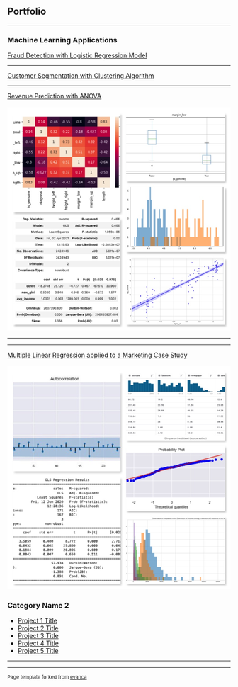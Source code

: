 ## Portfolio

---

### Machine Learning Applications

[Fraud Detection with Logistic Regression Model](/logistic_regression)

---
[Customer Segmentation with Clustering Algorithm](https://github.com/AurelieGIRAUD/Data_Science_Projects/tree/main/Clustering)

---
[Revenue Prediction with ANOVA](https://github.com/AurelieGIRAUD/Data_Science_Projects/tree/main/ANOVA)
 <br> <br>
<img src="images/anova.jpg"/>

---
---
[Multiple Linear Regression applied to a Marketing Case Study](/linear_regression)
 <br> <br>
<img src="images/linear.jpg"/>

### Category Name 2

- [Project 1 Title](http://example.com/)
- [Project 2 Title](http://example.com/)
- [Project 3 Title](http://example.com/)
- [Project 4 Title](http://example.com/)
- [Project 5 Title](http://example.com/)

---




---
<p style="font-size:11px">Page template forked from <a href="https://github.com/evanca/quick-portfolio">evanca</a></p>
<!-- Remove above link if you don't want to attibute -->
